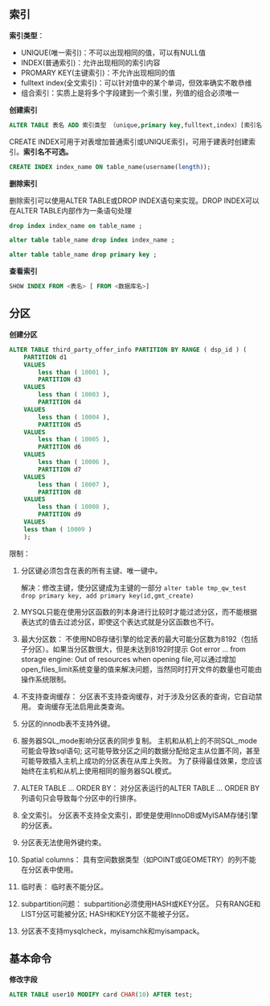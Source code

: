 ## 索引
**索引类型**：
* UNIQUE(唯一索引)：不可以出现相同的值，可以有NULL值
* INDEX(普通索引)：允许出现相同的索引内容
* PROMARY KEY(主键索引)：不允许出现相同的值
* fulltext index(全文索引)：可以针对值中的某个单词，但效率确实不敢恭维
* 组合索引：实质上是将多个字段建到一个索引里，列值的组合必须唯一


**创建索引**
```sql
ALTER TABLE 表名 ADD 索引类型 （unique,primary key,fulltext,index）[索引名]（字段名）
```
CREATE INDEX可用于对表增加普通索引或UNIQUE索引，可用于建表时创建索引。**索引名不可选。**
```sql
CREATE INDEX index_name ON table_name(username(length)); 
```

**删除索引**

删除索引可以使用ALTER TABLE或DROP INDEX语句来实现。DROP INDEX可以在ALTER TABLE内部作为一条语句处理
```sql
drop index index_name on table_name ;

alter table table_name drop index index_name ;

alter table table_name drop primary key ;
```
**查看索引**
```sql
SHOW INDEX FROM <表名> [ FROM <数据库名>]
```

## 分区

**创建分区**

```sql
ALTER TABLE third_party_offer_info PARTITION BY RANGE ( dsp_id ) (
	PARTITION d1
	VALUES
		less than ( 10001 ),
		PARTITION d3
	VALUES
		less than ( 10003 ),
		PARTITION d4
	VALUES
		less than ( 10004 ),
		PARTITION d5
	VALUES
		less than ( 10005 ),
		PARTITION d6
	VALUES
		less than ( 10006 ),
		PARTITION d7
	VALUES
		less than ( 10007 ),
		PARTITION d8
	VALUES
		less than ( 10008 ),
		PARTITION d9
	VALUES
	less than ( 10009 ) 
	);

```
限制：

1) 分区键必须包含在表的所有主键、唯一键中。
   
   解决：修改主键，使分区键成为主键的一部分 `alter table tmp_qw_test drop primary key, add primary key(id,gmt_create)`
2) MYSQL只能在使用分区函数的列本身进行比较时才能过滤分区，而不能根据表达式的值去过滤分区，即使这个表达式就是分区函数也不行。

3) 最大分区数： 不使用NDB存储引擎的给定表的最大可能分区数为8192（包括子分区）。如果当分区数很大，但是未达到8192时提示 Got error … from storage engine: Out of resources when opening file,可以通过增加open_files_limit系统变量的值来解决问题，当然同时打开文件的数量也可能由操作系统限制。

4) 不支持查询缓存： 分区表不支持查询缓存，对于涉及分区表的查询，它自动禁用。 查询缓存无法启用此类查询。

5) 分区的innodb表不支持外键。

6) 服务器SQL_mode影响分区表的同步复制。 主机和从机上的不同SQL_mode可能会导致sql语句; 这可能导致分区之间的数据分配给定主从位置不同，甚至可能导致插入主机上成功的分区表在从库上失败。 为了获得最佳效果，您应该始终在主机和从机上使用相同的服务器SQL模式。

7) ALTER TABLE … ORDER BY： 对分区表运行的ALTER TABLE … ORDER BY列语句只会导致每个分区中的行排序。

8) 全文索引。 分区表不支持全文索引，即使是使用InnoDB或MyISAM存储引擎的分区表。
9) 分区表无法使用外键约束。
10) Spatial columns： 具有空间数据类型（如POINT或GEOMETRY）的列不能在分区表中使用。
11) 临时表： 临时表不能分区。
12) subpartition问题： subpartition必须使用HASH或KEY分区。 只有RANGE和LIST分区可能被分区; HASH和KEY分区不能被子分区。
13) 分区表不支持mysqlcheck，myisamchk和myisampack。 

## 基本命令

**修改字段**
```sql
ALTER TABLE user10 MODIFY card CHAR(10) AFTER test;
```